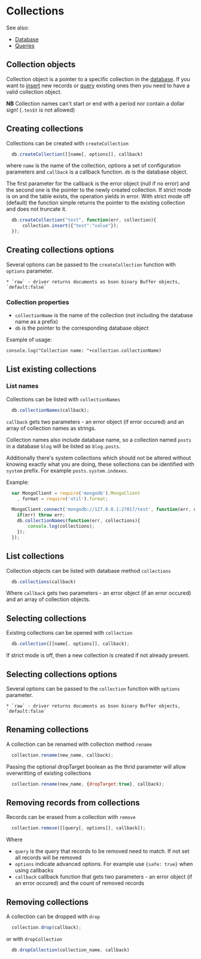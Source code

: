 Collections
===========

See also:

  * [Database](database.html)
  * [Queries](queries.html)
  
## Collection objects

Collection object is a pointer to a specific collection in the [database](database.html). If you want to [insert](insert.html) new records or
[query](queries.html) existing ones then you need to have a valid collection object. 

**NB** Collection names can't start or end with a period nor contain a dollar sign! (`.tes$t` is not allowed)

## Creating collections

Collections can be created with `createCollection`

```javascript
  db.createCollection([[name[, options]], callback)
```

where `name` is the name of the collection, options a set of configuration parameters and `callback` is a callback function. `db` is the database object. 

The first parameter for the callback is the error object (null if no error) and the second one is the pointer to the newly created collection. If strict mode is on and the table exists, the operation yields in error. With strict mode off (default) the function simple returns the pointer to the existing collection and does not truncate it.

```javascript
  db.createCollection("test", function(err, collection){
      collection.insert({"test":"value"});
  });
```

## Creating collections options
Several options can be passed to the `createCollection` function with `options` parameter.  

	* `raw` - driver returns documents as bson binary Buffer objects, `default:false`

### Collection properties

  * `collectionName` is the name of the collection (not including the database name as a prefix)
  * `db` is the pointer to the corresponding database object

Example of usage:

    console.log("Collection name: "+collection.collectionName)

## List existing collections

### List names

Collections can be listed with `collectionNames`

```javascript
  db.collectionNames(callback);
```
    
`callback` gets two parameters - an error object (if error occured) and an array of collection names as strings.

Collection names also include database name, so a collection named `posts` in a database `blog` will be listed as `blog.posts`.

Additionally there's system collections which should not be altered without knowing exactly what you are doing, these sollections can be identified with `system` prefix. For example `posts.system.indexes`.

Example:
    
```javascript
  var MongoClient = require('mongodb').MongoClient
    , format = require('util').format;    

  MongoClient.connect('mongodb://127.0.0.1:27017/test', function(err, db) {
    if(err) throw err;
    db.collectionNames(function(err, collections){
        console.log(collections);
    });
  });
```

## List collections

Collection objects can be listed with database method `collections`

```javascript
  db.collections(callback)
```

Where `callback` gets two parameters - an error object (if an error occured) and an array of collection objects.

## Selecting collections

Existing collections can be opened with `collection`

```javascript
  db.collection([[name[, options]], callback);
```

If strict mode is off, then a new collection is created if not already present.

## Selecting collections options
Several options can be passed to the `collection` function with `options` parameter.  

	* `raw` - driver returns documents as bson binary Buffer objects, `default:false`

## Renaming collections

A collection can be renamed with collection method `rename`

```javascript
  collection.rename(new_name, callback);
```

Passing the optional dropTarget boolean as the thrid parameter will allow overwritting of existing collections
    
```javascript
  collection.rename(new_name, {dropTarget:true}, callback);
```

## Removing records from collections

Records can be erased from a collection with `remove`

```javascript
  collection.remove([[query[, options]], callback]);
```
    
Where

  * `query` is the query that records to be removed need to match. If not set all records will be removed
  * `options` indicate advanced options. For example use `{safe: true}` when using callbacks
  * `callback` callback function that gets two parameters - an error object (if an error occured) and the count of removed records
    
## Removing collections

A collection can be dropped with `drop`

```javascript
  collection.drop(callback);
```

or with `dropCollection`

```javascript
  db.dropCollection(collection_name, callback)
```
